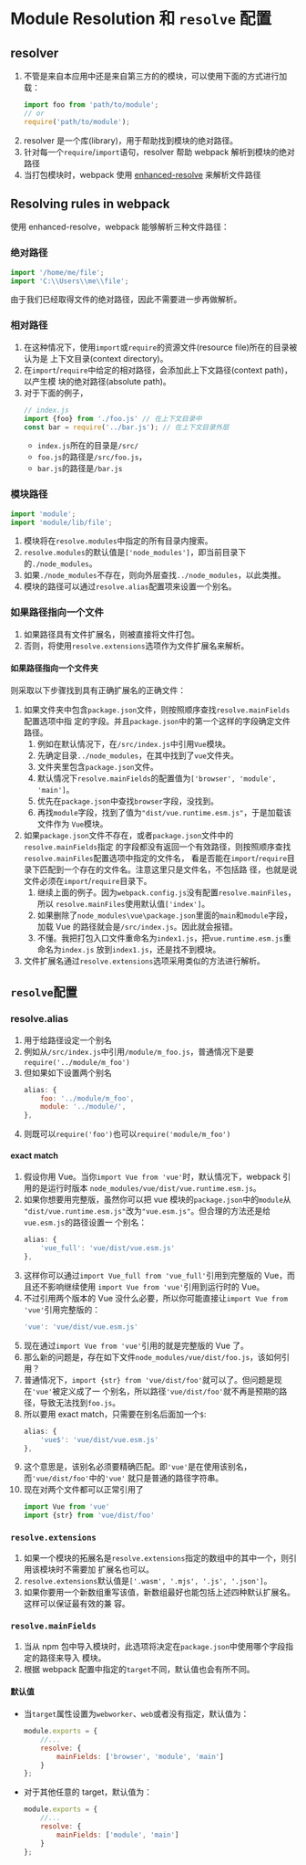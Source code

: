 # Module Resolution 和 `resolve` 配置


## resolver
1. 不管是来自本应用中还是来自第三方的的模块，可以使用下面的方式进行加载：
    ```js
    import foo from 'path/to/module';
    // or
    require('path/to/module');
    ```
2. resolver 是一个库(library)，用于帮助找到模块的绝对路径。
3. 针对每一个`require`/`import`语句，resolver 帮助 webpack 解析到模块的绝对路径
4. 当打包模块时，webpack 使用 [enhanced-resolve](https://github.com/webpack/enhanced-resolve)
来解析文件路径


## Resolving rules in webpack
使用 enhanced-resolve，webpack 能够解析三种文件路径：

### 绝对路径
```js
import '/home/me/file';
import 'C:\\Users\\me\\file';
```
由于我们已经取得文件的绝对路径，因此不需要进一步再做解析。

### 相对路径
1. 在这种情况下，使用`import`或`require`的资源文件(resource file)所在的目录被认为是
上下文目录(context directory)。
2. 在`import`/`require`中给定的相对路径，会添加此上下文路径(context path)，以产生模
块的绝对路径(absolute path)。
3. 对于下面的例子，
    ```js
    // index.js
    import {foo} from './foo.js' // 在上下文目录中
    const bar = require('../bar.js'); // 在上下文目录外层
    ```
    * `index.js`所在的目录是`/src/`
    * `foo.js`的路径是`/src/foo.js`，
    * `bar.js`的路径是`/bar.js`

### 模块路径
```js
import 'module';
import 'module/lib/file';
```
1. 模块将在`resolve.modules`中指定的所有目录内搜索。
2. `resolve.modules`的默认值是`['node_modules']`，即当前目录下的`./node_modules`。
3. 如果`./node_modules`不存在，则向外层查找`../node_modules`，以此类推。
4. 模块的路径可以通过`resolve.alias`配置项来设置一个别名。

### 如果路径指向一个文件
1. 如果路径具有文件扩展名，则被直接将文件打包。
2. 否则，将使用`resolve.extensions`选项作为文件扩展名来解析。

#### 如果路径指向一个文件夹
则采取以下步骤找到具有正确扩展名的正确文件：
1. 如果文件夹中包含`package.json`文件，则按照顺序查找`resolve.mainFields`配置选项中指
定的字段。并且`package.json`中的第一个这样的字段确定文件路径。
    1. 例如在默认情况下，在`/src/index.js`中引用`Vue`模块。
    2. 先确定目录`../node_modules`，在其中找到了`vue`文件夹。
    3. 文件夹里包含`package.json`文件。
    4. 默认情况下`resolve.mainFields`的配置值为`['browser', 'module', 'main']`。
    5. 优先在`package.json`中查找`browser`字段，没找到。
    6. 再找`module`字段，找到了值为`"dist/vue.runtime.esm.js"`，于是加载该文件作为
        `Vue`模块。
2. 如果`package.json`文件不存在，或者`package.json`文件中的`resolve.mainFields`指定
的字段都没有返回一个有效路径，则按照顺序查找`resolve.mainFiles`配置选项中指定的文件名，
看是否能在`import`/`require`目录下匹配到一个存在的文件名。注意这里只是文件名，不包括路
径，也就是说文件必须在`import`/`require`目录下。
    1. 继续上面的例子。因为`webpack.config.js`没有配置`resolve.mainFiles`，所以
    `resolve.mainFiles`使用默认值`['index']`。
    2. 如果删除了`node_modules\vue\package.json`里面的`main`和`module`字段，加载
    Vue 的路径就会是`/src/index.js`。因此就会报错。
    3. 不懂。我把打包入口文件重命名为`index1.js`，把`vue.runtime.esm.js`重命名为`index.js`
    放到`index1.js`，还是找不到模块。
3. 文件扩展名通过`resolve.extensions`选项采用类似的方法进行解析。


## `resolve`配置
### resolve.alias
1. 用于给路径设定一个别名
2. 例如从`/src/index.js`中引用`/module/m_foo.js`，普通情况下是要`require('../module/m_foo')`
3. 但如果如下设置两个别名
    ```js
    alias: {
        foo: '../module/m_foo',
        module: '../module/',
    },
    ```
4. 则既可以`require('foo')`也可以`require('module/m_foo')`

#### exact match
1. 假设你用 Vue。当你`import Vue from 'vue'`时，默认情况下，webpack 引用的是运行时版本
`node_modules/vue/dist/vue.runtime.esm.js`。
2. 如果你想要用完整版，虽然你可以把 vue 模块的`package.json`中的`module`从
`"dist/vue.runtime.esm.js"`改为`"vue.esm.js"`。但合理的方法还是给`vue.esm.js`的路径设置一
个别名：
    ```js
    alias: {
        'vue_full': 'vue/dist/vue.esm.js'
    },
    ```
3. 这样你可以通过`import Vue_full from 'vue_full'`引用到完整版的 Vue，而且还不影响继续使用
`import Vue from 'vue'`引用到运行时的 Vue。
4. 不过引用两个版本的 Vue 没什么必要，所以你可能直接让`import Vue from 'vue'`引用完整版的：
    ```js
    'vue': 'vue/dist/vue.esm.js'
    ```
5. 现在通过`import Vue from 'vue'`引用的就是完整版的 Vue 了。
6. 那么新的问题是，存在如下文件`node_modules/vue/dist/foo.js`，该如何引用？
7. 普通情况下，`import {str} from 'vue/dist/foo'`就可以了。但问题是现在`'vue'`被定义成了一
个别名，所以路径`'vue/dist/foo'`就不再是预期的路径，导致无法找到`foo.js`。
8. 所以要用 exact match，只需要在别名后面加一个`$`:
    ```js
    alias: {
        'vue$': 'vue/dist/vue.esm.js'
    },
    ```
9. 这个意思是，该别名必须要精确匹配。即`'vue'`是在使用该别名，而`'vue/dist/foo'`中的`'vue'`
就只是普通的路径字符串。
10. 现在对两个文件都可以正常引用了
    ```js
    import Vue from 'vue'
    import {str} from 'vue/dist/foo'
    ```

### `resolve.extensions`
1. 如果一个模块的拓展名是`resolve.extensions`指定的数组中的其中一个，则引用该模块时不需要加
扩展名也可以。
2. `resolve.extensions`默认值是`['.wasm', '.mjs', '.js', '.json']`。
3. 如果你要用一个新数组重写该值，新数组最好也能包括上述四种默认扩展名。这样可以保证最有效的兼
容。

### `resolve.mainFields`
1. 当从 npm 包中导入模块时，此选项将决定在`package.json`中使用哪个字段指定的路径来导入
模块。
2. 根据 webpack 配置中指定的`target`不同，默认值也会有所不同。

#### 默认值
* 当`target`属性设置为`webworker`、`web`或者没有指定，默认值为：
    ```js
    module.exports = {
        //...
        resolve: {
            mainFields: ['browser', 'module', 'main']
        }
    };
    ```
* 对于其他任意的 target，默认值为：
    ```js
    module.exports = {
        //...
        resolve: {
            mainFields: ['module', 'main']
        }
    };
    ```
